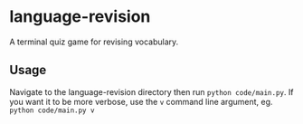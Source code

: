 # language-revision
A terminal quiz game for revising vocabulary.

## Usage
Navigate to the language-revision directory then run `python code/main.py`. If you want it to be more verbose, use the `v` command line argument, eg. `python code/main.py v`
